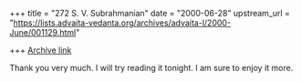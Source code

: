 +++
title = "272 S. V. Subrahmanian"
date = "2000-06-28"
upstream_url = "https://lists.advaita-vedanta.org/archives/advaita-l/2000-June/001129.html"

+++
[Archive link](https://lists.advaita-vedanta.org/archives/advaita-l/2000-June/001129.html)

Thank you very much.  I will try reading it tonight.  I am sure to enjoy it
more.


